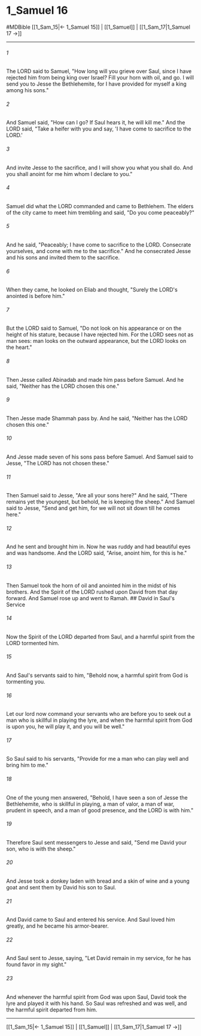 # 1_Samuel 16
#MDBible
[[1_Sam_15|← 1_Samuel 15]] | [[1_Samuel]] | [[1_Sam_17|1_Samuel 17 →]]

***

###### 1 
The LORD said to Samuel, "How long will you grieve over Saul, since I have rejected him from being king over Israel? Fill your horn with oil, and go. I will send you to Jesse the Bethlehemite, for I have provided for myself a king among his sons." 

###### 2 
And Samuel said, "How can I go? If Saul hears it, he will kill me." And the LORD said, "Take a heifer with you and say, 'I have come to sacrifice to the LORD.' 

###### 3 
And invite Jesse to the sacrifice, and I will show you what you shall do. And you shall anoint for me him whom I declare to you." 

###### 4 
Samuel did what the LORD commanded and came to Bethlehem. The elders of the city came to meet him trembling and said, "Do you come peaceably?" 

###### 5 
And he said, "Peaceably; I have come to sacrifice to the LORD. Consecrate yourselves, and come with me to the sacrifice." And he consecrated Jesse and his sons and invited them to the sacrifice. 

###### 6 
When they came, he looked on Eliab and thought, "Surely the LORD's anointed is before him." 

###### 7 
But the LORD said to Samuel, "Do not look on his appearance or on the height of his stature, because I have rejected him. For the LORD sees not as man sees: man looks on the outward appearance, but the LORD looks on the heart." 

###### 8 
Then Jesse called Abinadab and made him pass before Samuel. And he said, "Neither has the LORD chosen this one." 

###### 9 
Then Jesse made Shammah pass by. And he said, "Neither has the LORD chosen this one." 

###### 10 
And Jesse made seven of his sons pass before Samuel. And Samuel said to Jesse, "The LORD has not chosen these." 

###### 11 
Then Samuel said to Jesse, "Are all your sons here?" And he said, "There remains yet the youngest, but behold, he is keeping the sheep." And Samuel said to Jesse, "Send and get him, for we will not sit down till he comes here." 

###### 12 
And he sent and brought him in. Now he was ruddy and had beautiful eyes and was handsome. And the LORD said, "Arise, anoint him, for this is he." 

###### 13 
Then Samuel took the horn of oil and anointed him in the midst of his brothers. And the Spirit of the LORD rushed upon David from that day forward. And Samuel rose up and went to Ramah. ## David in Saul's Service 

###### 14 
Now the Spirit of the LORD departed from Saul, and a harmful spirit from the LORD tormented him. 

###### 15 
And Saul's servants said to him, "Behold now, a harmful spirit from God is tormenting you. 

###### 16 
Let our lord now command your servants who are before you to seek out a man who is skillful in playing the lyre, and when the harmful spirit from God is upon you, he will play it, and you will be well." 

###### 17 
So Saul said to his servants, "Provide for me a man who can play well and bring him to me." 

###### 18 
One of the young men answered, "Behold, I have seen a son of Jesse the Bethlehemite, who is skillful in playing, a man of valor, a man of war, prudent in speech, and a man of good presence, and the LORD is with him." 

###### 19 
Therefore Saul sent messengers to Jesse and said, "Send me David your son, who is with the sheep." 

###### 20 
And Jesse took a donkey laden with bread and a skin of wine and a young goat and sent them by David his son to Saul. 

###### 21 
And David came to Saul and entered his service. And Saul loved him greatly, and he became his armor-bearer. 

###### 22 
And Saul sent to Jesse, saying, "Let David remain in my service, for he has found favor in my sight." 

###### 23 
And whenever the harmful spirit from God was upon Saul, David took the lyre and played it with his hand. So Saul was refreshed and was well, and the harmful spirit departed from him. 

***

[[1_Sam_15|← 1_Samuel 15]] | [[1_Samuel]] | [[1_Sam_17|1_Samuel 17 →]]
